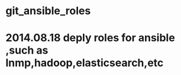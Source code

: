 git_ansible_roles
=============
2014.08.18
deply roles for ansible ,such as lnmp,hadoop,elasticsearch,etc
===

